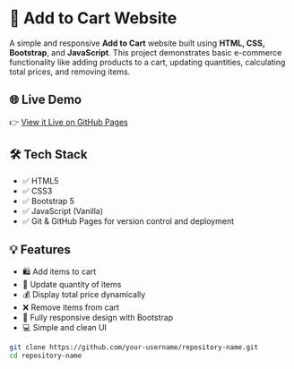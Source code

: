 # 🛒 Add to Cart Website

A simple and responsive **Add to Cart** website built using **HTML, CSS, Bootstrap**, and **JavaScript**. This project demonstrates basic e-commerce functionality like adding products to a cart, updating quantities, calculating total prices, and removing items.

## 🌐 Live Demo

👉 [View it Live on GitHub Pages]((https://komalsalunke1234.github.io/Add-to-Cart/))

## 🛠️ Tech Stack

- ✅ HTML5  
- ✅ CSS3  
- ✅ Bootstrap 5  
- ✅ JavaScript (Vanilla)
- ✅ Git & GitHub Pages for version control and deployment

## 💡 Features

- 🛍️ Add items to cart
- 🔢 Update quantity of items
- 💰 Display total price dynamically
- ❌ Remove items from cart
- 📱 Fully responsive design with Bootstrap
- 💻 Simple and clean UI




```bash
git clone https://github.com/your-username/repository-name.git
cd repository-name
